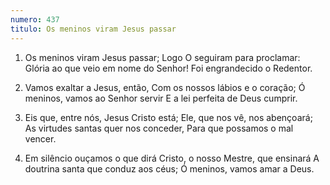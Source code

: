 ```yaml
---
numero: 437
titulo: Os meninos viram Jesus passar
---
```

1. Os meninos viram Jesus passar;
Logo O seguiram para proclamar:
Glória ao que veio em nome do Senhor!
Foi engrandecido o Redentor.

2. Vamos exaltar a Jesus, então,
Com os nossos lábios e o coração;
Ó meninos, vamos ao Senhor servir
E a lei perfeita de Deus cumprir.

3. Eis que, entre nós, Jesus Cristo está;
Ele, que nos vê, nos abençoará;
As virtudes santas quer nos conceder,
Para que possamos o mal vencer.

4. Em silêncio ouçamos o que dirá
Cristo, o nosso Mestre, que ensinará
A doutrina santa que conduz aos céus;
Ó meninos, vamos amar a Deus.
